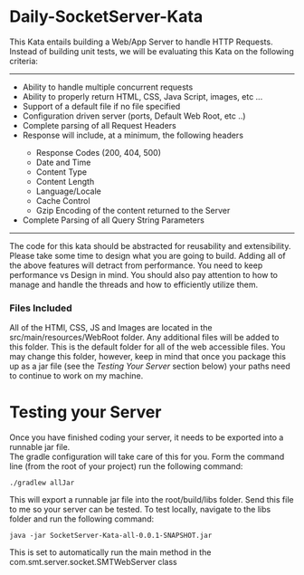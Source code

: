 # Daily-SocketServer-Kata

This Kata entails building a Web/App Server to handle HTTP Requests.  Instead of 
building unit tests, we will be evaluating this Kata on the following criteria:

---

<ul>
	<li>Ability to handle multiple concurrent requests</li>
	<li>Ability to properly return HTML, CSS, Java Script, images, etc ...</li>
	<li>Support of a default file if no file specified</li>
	<li>Configuration driven server (ports, Default Web Root, etc ..)</li>
	<li>Complete parsing of all Request Headers</li>
	<li>Response will include, at a minimum, the following headers </li>
	<ul>
		<li>Response Codes (200, 404, 500)</li>
		<li>Date and Time</li>
		<li>Content Type</li>
		<li>Content Length</li>
		<li>Language/Locale</li>
		<li>Cache Control</li>
		<li>Gzip Encoding of the content returned to the Server</li>
	</ul>
	<li>Complete Parsing of all Query String Parameters</li>
</ul>

---

The code for this kata should be abstracted for reusability and extensibility.  Please
take some time to design what you are going to build.  Adding all of the above features
will detract from performance.  You need to keep performance vs Design in mind.  You should
also pay attention to how to manage and handle the threads and how to efficiently 
utilize them.

### Files Included
All of the HTMl, CSS, JS and Images are located in the src/main/resources/WebRoot folder.  Any
additional files will be added to this folder.  This is the default folder for all of the
web accessible files.  You may change this folder, however, keep in mind that once you
package this up as a jar file (see the *Testing Your Server* section below) your paths 
need to continue to work on my machine.

# Testing your Server

Once you have finished coding your server, it needs to be exported into a runnable jar file.  
The gradle configuration will take care of this for you.  Form the command line 
(from the root of your project) run the following command:

`./gradlew allJar`

This will export a runnable jar file into the root/build/libs folder.  Send this file to 
me so your server can be tested.  To test locally, navigate to the libs folder and run the following command:

`java -jar SocketServer-Kata-all-0.0.1-SNAPSHOT.jar`

This is set to automatically run the main method in the com.smt.server.socket.SMTWebServer class


